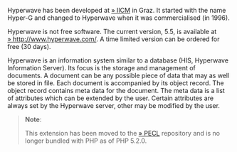 <span class="productname">Hyperwave</span> has been developed at
<a href="http://www.iicm.edu/" class="link external">» IICM</a> in Graz.
It started with the name Hyper-G and changed to Hyperwave when it was
commercialised (in 1996).

Hyperwave is not free software. The current version, 5.5, is available
at
<a href="http://www.hyperwave.com/" class="link external">» http://www.hyperwave.com/</a>.
A time limited version can be ordered for free (30 days).

Hyperwave is an information system similar to a database (HIS, Hyperwave
Information Server). Its focus is the storage and management of
documents. A document can be any possible piece of data that may as well
be stored in file. Each document is accompanied by its object record.
The object record contains meta data for the document. The meta data is
a list of attributes which can be extended by the user. Certain
attributes are always set by the Hyperwave server, other may be modified
by the user.

> **Note**:
>
> This extension has been moved to the
> <a href="https://pecl.php.net/" class="link external">» PECL</a>
> repository and is no longer bundled with PHP as of PHP 5.2.0.
